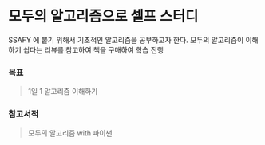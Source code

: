 # 모두의 알고리즘으로 셀프 스터디
SSAFY 에 붙기 위해서 기초적인 알고리즘을 공부하고자 한다. 
모두의 알고리즘이 이해하기 쉽다는 리뷰를 참고하여 책을 구매하여 학습 진행

### 목표
>1일 1 알고리즘 이해하기

### 참고서적 
> 모두의 알고리즘 with 파이썬 
